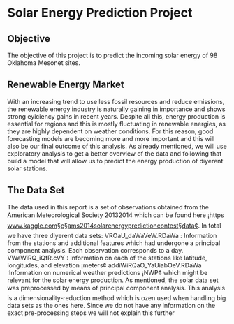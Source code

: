 # Solar Energy Prediction Project 

## Objective 
The objective of this project is to predict the incoming solar energy of 98 Oklahoma Mesonet sites.

## Renewable Energy Market 
With an increasing trend to use less fossil resources and reduce emissions, the renewable energy industry is naturally gaining
in importance and shows strong eyiciency gains in recent years. Despite all this, energy production is essential for regions
and this is mostly fluctuating in renewable energies, as they are highly dependent on weather conditions. For this reason,
good forecasting models are becoming more and more important and this will also be our final outcome of this analysis. As
already mentioned, we will use exploratory analysis to get a better overview of the data and following that build a model
that will allow us to predict the energy production of diyerent solar stations.

## The Data Set 
The data used in this report is a set of observations obtained from the American Meteorological Society 20132014 which can
be found here ¡https www.kaggle.com§c§ams2014solarenergypredictioncontest§data¢.
In total we have three diyerent data sets:
VROaU_daWaVeW.RDaWa : Information from the stations and additional features which had undergone a principal
component analysis. Each observation corresponds to a day.
VWaWiRQ_iQfR.cVY : Information on each of the stations like latitude, longitudes, and elevation ¡meters¢
addiWiRQaO_YaUiabOeV.RDaWa :Information on numerical weather predictions ¡NWP¢ which might be relevant for
the solar energy production.
As mentioned, the solar data set was preprocessed by means of principal component analysis. This analysis is a
dimensionality-reduction method which is ozen used when handling big data sets as the ones here. Since we do not have
any information on the exact pre-processing steps we will not explain this further
